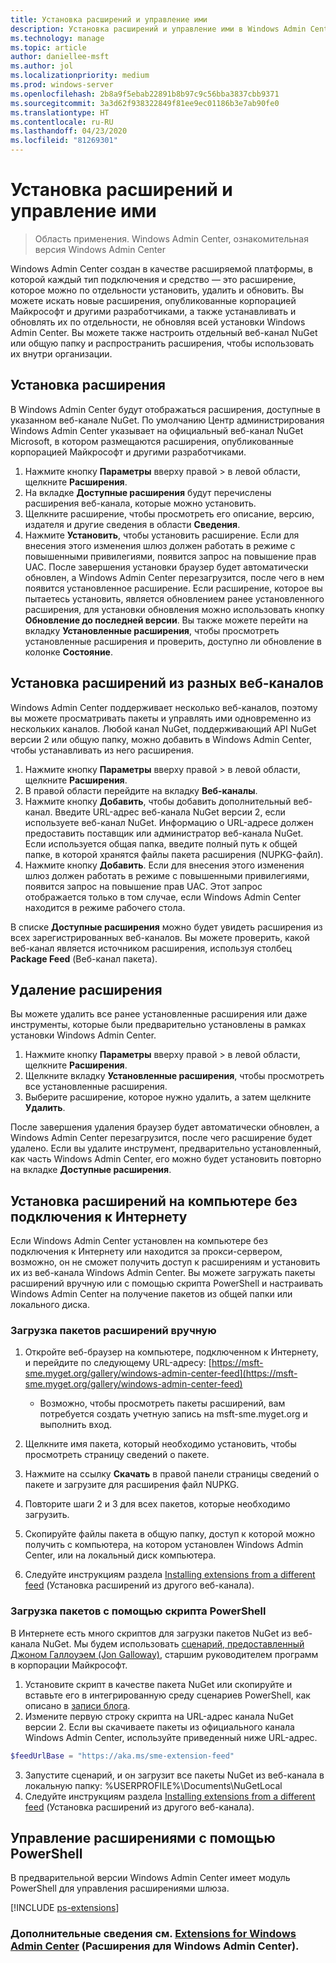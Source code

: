 ```yaml
---
title: Установка расширений и управление ими
description: Установка расширений и управление ими в Windows Admin Center (проект Honolulu)
ms.technology: manage
ms.topic: article
author: daniellee-msft
ms.author: jol
ms.localizationpriority: medium
ms.prod: windows-server
ms.openlocfilehash: 2b8a9f5ebab22891b8b97c9c56bba3837cbb9371
ms.sourcegitcommit: 3a3d62f938322849f81ee9ec01186b3e7ab90fe0
ms.translationtype: HT
ms.contentlocale: ru-RU
ms.lasthandoff: 04/23/2020
ms.locfileid: "81269301"
---
```

# <a name="install-and-manage-extensions"></a>Установка расширений и управление ими

>Область применения. Windows Admin Center, ознакомительная версия Windows Admin Center

Windows Admin Center создан в качестве расширяемой платформы, в которой каждый тип подключения и средство — это расширение, которое можно по отдельности установить, удалить и обновить. Вы можете искать новые расширения, опубликованные корпорацией Майкрософт и другими разработчиками, а также устанавливать и обновлять их по отдельности, не обновляя всей установки Windows Admin Center. Вы можете также настроить отдельный веб-канал NuGet или общую папку и распространить расширения, чтобы использовать их внутри организации.

## <a name="installing-an-extension"></a>Установка расширения

В Windows Admin Center будут отображаться расширения, доступные в указанном веб-канале NuGet. По умолчанию Центр администрирования Windows Admin Center указывает на официальный веб-канал NuGet Microsoft, в котором размещаются расширения, опубликованные корпорацией Майкрософт и другими разработчиками.

1. Нажмите кнопку **Параметры** вверху правой > в левой области, щелкните **Расширения**. 
2. На вкладке **Доступные расширения** будут перечислены расширения веб-канала, которые можно установить.
3. Щелкните расширение, чтобы просмотреть его описание, версию, издателя и другие сведения в области **Сведения**.
4. Нажмите **Установить**, чтобы установить расширение. Если для внесения этого изменения шлюз должен работать в режиме с повышенными привилегиями, появится запрос на повышение прав UAC. После завершения установки браузер будет автоматически обновлен, а Windows Admin Center перезагрузится, после чего в нем появится установленное расширение. Если расширение, которое вы пытаетесь установить, является обновлением ранее установленного расширения, для установки обновления можно использовать кнопку **Обновление до последней версии**. Вы также можете перейти на вкладку **Установленные расширения**, чтобы просмотреть установленные расширения и проверить, доступно ли обновление в колонке **Состояние**.

## <a name="installing-extensions-from-a-different-feed"></a>Установка расширений из разных веб-каналов

Windows Admin Center поддерживает несколько веб-каналов, поэтому вы можете просматривать пакеты и управлять ими одновременно из нескольких каналов. Любой канал NuGet, поддерживающий API NuGet версии 2 или общую папку, можно добавить в Windows Admin Center, чтобы устанавливать из него расширения.

1. Нажмите кнопку **Параметры** вверху правой > в левой области, щелкните **Расширения**.
2. В правой области перейдите на вкладку **Веб-каналы**.
3. Нажмите кнопку **Добавить**, чтобы добавить дополнительный веб-канал. Введите URL-адрес веб-канала NuGet версии 2, если используете веб-канал NuGet. Информацию о URL-адресе должен предоставить поставщик или администратор веб-канала NuGet. Если используется общая папка, введите полный путь к общей папке, в которой хранятся файлы пакета расширения (NUPKG-файл).
4. Нажмите кнопку **Добавить**. Если для внесения этого изменения шлюз должен работать в режиме с повышенными привилегиями, появится запрос на повышение прав UAC. Этот запрос отображается только в том случае, если Windows Admin Center находится в режиме рабочего стола.

В списке **Доступные расширения** можно будет увидеть расширения из всех зарегистрированных веб-каналов. Вы можете проверить, какой веб-канал является источником расширения, используя столбец **Package Feed** (Веб-канал пакета).

## <a name="uninstalling-an-extension"></a>Удаление расширения

Вы можете удалить все ранее установленные расширения или даже инструменты, которые были предварительно установлены в рамках установки Windows Admin Center.

1. Нажмите кнопку **Параметры** вверху правой > в левой области, щелкните **Расширения**. 
2. Щелкните вкладку **Установленные расширения**, чтобы просмотреть все установленные расширения.
3. Выберите расширение, которое нужно удалить, а затем щелкните **Удалить**.

После завершения удаления браузер будет автоматически обновлен, а Windows Admin Center перезагрузится, после чего расширение будет удалено. Если вы удалите инструмент, предварительно установленный, как часть Windows Admin Center, его можно будет установить повторно на вкладке **Доступные расширения**.

## <a name="installing-extensions-on-a-computer-without-internet-connectivity"></a>Установка расширений на компьютере без подключения к Интернету

Если Windows Admin Center установлен на компьютере без подключения к Интернету или находится за прокси-сервером, возможно, он не сможет получить доступ к расширениям и установить их из веб-канала Windows Admin Center. Вы можете загружать пакеты расширений вручную или с помощью скрипта PowerShell и настраивать Windows Admin Center на получение пакетов из общей папки или локального диска.

### <a name="manually-downloading-extension-packages"></a>Загрузка пакетов расширений вручную

1. Откройте веб-браузер на компьютере, подключенном к Интернету, и перейдите по следующему URL-адресу: [https://msft-sme.myget.org/gallery/windows-admin-center-feed](https://msft-sme.myget.org/gallery/windows-admin-center-feed) 

   * Возможно, чтобы просмотреть пакеты расширений, вам потребуется создать учетную запись на msft-sme.myget.org и выполнить вход.

2. Щелкните имя пакета, который необходимо установить, чтобы просмотреть страницу сведений о пакете.
3. Нажмите на ссылку **Скачать** в правой панели страницы сведений о пакете и загрузите для расширения файл NUPKG.
4. Повторите шаги 2 и 3 для всех пакетов, которые необходимо загрузить.
5. Скопируйте файлы пакета в общую папку, доступ к которой можно получить с компьютера, на котором установлен Windows Admin Center, или на локальный диск компьютера.
6. Следуйте инструкциям раздела [Installing extensions from a different feed](#installing-extensions-from-a-different-feed) (Установка расширений из другого веб-канала).

### <a name="downloading-packages-with-a-powershell-script"></a>Загрузка пакетов с помощью скрипта PowerShell

В Интернете есть много скриптов для загрузки пакетов NuGet из веб-канала NuGet. Мы будем использовать [сценарий, предоставленный Джоном Галлоуэем (Jon Galloway)](https://weblogs.asp.net/jongalloway/downloading-a-local-nuget-repository-with-powershell), старшим руководителем программ в корпорации Майкрософт.

1. Установите скрипт в качестве пакета NuGet или скопируйте и вставьте его в интегрированную среду сценариев PowerShell, как описано в [записи блога](https://weblogs.asp.net/jongalloway/downloading-a-local-nuget-repository-with-powershell).
2. Измените первую строку скрипта на URL-адрес канала NuGet версии 2. Если вы скачиваете пакеты из официального канала Windows Admin Center, используйте приведенный ниже URL-адрес.

```powershell
$feedUrlBase = "https://aka.ms/sme-extension-feed"
```

3. Запустите сценарий, и он загрузит все пакеты NuGet из веб-канала в локальную папку: %USERPROFILE%\Documents\NuGetLocal
4. Следуйте инструкциям раздела [Installing extensions from a different feed](#installing-extensions-from-a-different-feed) (Установка расширений из другого веб-канала).

## <a name="manage-extensions-with-powershell"></a>Управление расширениями с помощью PowerShell

В предварительной версии Windows Admin Center имеет модуль PowerShell для управления расширениями шлюза.

[!INCLUDE [ps-extensions](../includes/ps-extensions.md)]

### <a name="learn-more-about-building-an-extension-with-the-windows-admin-center-sdk"></a>Дополнительные сведения см. [Extensions for Windows Admin Center](../extend/extensibility-overview.md) (Расширения для Windows Admin Center).